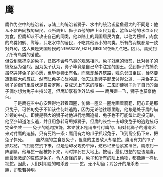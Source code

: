 # 鹰
  
鹰作为空中的统治者，与陆上的统治者狮子、水中的统治者鲨鱼最大的不同是：他从不攻击同族的居民。众所周知，狮子以他的陆上臣民为食，鲨鱼以他的水中臣民为食，但鹰却从不攻击自己的同类，他以陆上的异国居民为食。以他为榜样，肉食的鸟类如鹤、鹭等，只吃水中的居民，不吃其他弱小的鸟类。所有的羽族都是一致对外的，这大概是天国居民的NEWSZW_HZH_BEGIN特殊优点吧。因此，鹰受到了所有鸟类的爱戴。  
但受到鹰捕杀的兔子，显然不会与鸟类的观感相同。兔子对鹰的愤怒，比对狮子的愤怒远为强烈。因为兔子认为，狮子毕竟是自己命中注定的国王。受到狮子的捕杀虽然并非兔子的心愿，但毕竟狮出有名。而鹰却越界筑路，残杀邻国臣民，当然要遭到更大的反抗。然而让兔子心酸的是，他无法到狮子那里讨得公道，一来兔子去狮子的衙门里告状是自投罗网，变成送上门来的晚餐。二来即便狮子为了自己的面子偶尔想为兔子主持公道，但鹰却享有治外法权 —— 鹰展翅一飞，狮子也莫奈他何。  
　　于是鹰在空中心安理得地转着圆圈，仿佛一圈又一圈地画着箭靶，靶心正是那只兔子。可怜的兔子不知该往何处逃跑，因为无论他往哪里跑，他总是处于鹰的瞄准镜的中心。即使是强大的狮子对他进行地面追捕，兔子也不可能如此走投无路，他至少知道怎么逃，并且用急转弯甩掉狮子。但鹰的长空一击却使兔子的逃跑技巧完全失效 —— 兔子的逃跑技能，本来就不是用来对付鹰的。用对付狮子的逃跑术来对付鹰的追捕，只有死路一条：鹰用有力的爪子抓起兔子，飞到高空扔下来，把兔子摔死。 　　虽然鹰的主食是兔子，但鹰的主要敌人却是蛇。鹰用有力的爪子抓起蛇，飞到高空扔下来，但是他却发现扔不掉，蛇已经把他紧紧缠住。鹰感到一阵剧痛，他与蛇一起被扔下来，同时摔死在大地上。按理，最仇恨蛇的应该是鹰，而最感激蛇的应该是兔子。令人奇怪的是，兔子和所有的陆上动物，都像鹰一样仇视蛇。因此，人们对阴险的暗杀者 —— 蛇，无不切齿；对公开的屠杀者 —— 鹰，却敬若神明。
  